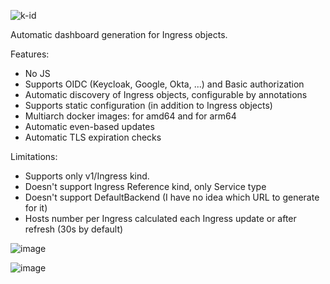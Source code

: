 ![k-id](https://user-images.githubusercontent.com/6597086/145367873-ae85fba7-d3aa-47ba-8100-1ce6518aa463.png)

Automatic dashboard generation for Ingress objects.

Features:

* No JS
* Supports OIDC (Keycloak, Google, Okta, ...) and Basic authorization
* Automatic discovery of Ingress objects, configurable by annotations
* Supports static configuration (in addition to Ingress objects)
* Multiarch docker images: for amd64 and for arm64
* Automatic even-based updates
* Automatic TLS expiration checks

Limitations:

* Supports only v1/Ingress kind.
* Doesn't support Ingress Reference kind, only Service type
* Doesn't support DefaultBackend (I have no idea which URL to generate for it)
* Hosts number per Ingress calculated each Ingress update or after refresh (30s by default)

![image](https://user-images.githubusercontent.com/6597086/146317711-575b7be9-7fa9-47a4-90ee-5328393f4adc.png)

![image](https://user-images.githubusercontent.com/6597086/150091202-9f8ba83d-22c0-4d66-be16-8a649a2f258d.png)
